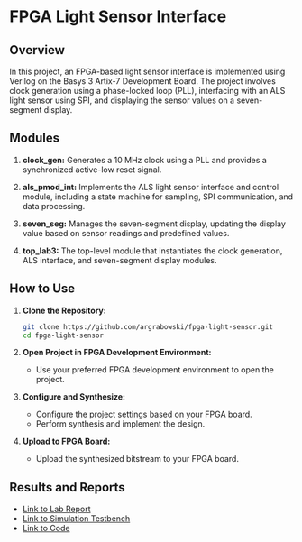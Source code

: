 # FPGA Light Sensor Interface

## Overview

In this project, an FPGA-based light sensor interface is implemented using Verilog on the Basys 3 Artix-7 Development Board. The project involves clock generation using a phase-locked loop (PLL), interfacing with an ALS light sensor using SPI, and displaying the sensor values on a seven-segment display.

## Modules

1. **clock_gen:** Generates a 10 MHz clock using a PLL and provides a synchronized active-low reset signal.

2. **als_pmod_int:** Implements the ALS light sensor interface and control module, including a state machine for sampling, SPI communication, and data processing.

3. **seven_seg:** Manages the seven-segment display, updating the display value based on sensor readings and predefined values.

4. **top_lab3:** The top-level module that instantiates the clock generation, ALS interface, and seven-segment display modules.

## How to Use

1. **Clone the Repository:**
   ```bash
   git clone https://github.com/argrabowski/fpga-light-sensor.git
   cd fpga-light-sensor
   ```

2. **Open Project in FPGA Development Environment:**
   - Use your preferred FPGA development environment to open the project.

3. **Configure and Synthesize:**
   - Configure the project settings based on your FPGA board.
   - Perform synthesis and implement the design.

4. **Upload to FPGA Board:**
   - Upload the synthesized bitstream to your FPGA board.

## Results and Reports

- [Link to Lab Report](report.pdf)
- [Link to Simulation Testbench](simulation.pdf)
- [Link to Code](code.pdf)
